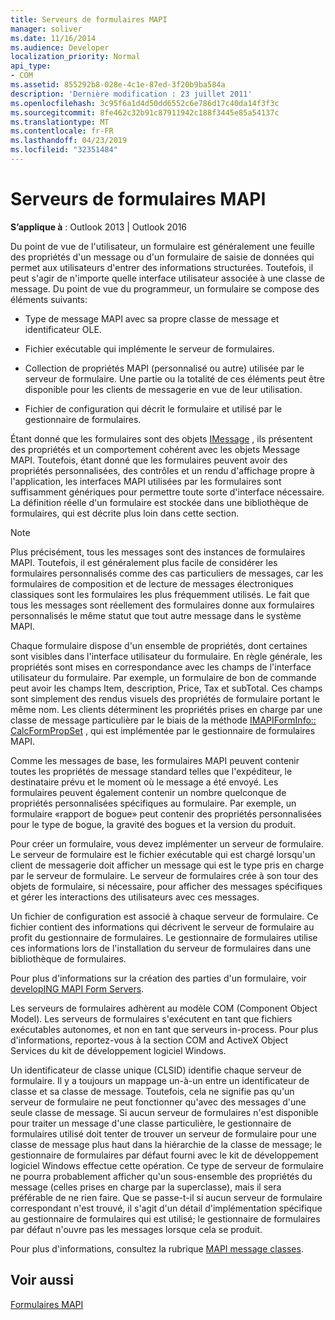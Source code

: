 ```yaml
---
title: Serveurs de formulaires MAPI
manager: soliver
ms.date: 11/16/2014
ms.audience: Developer
localization_priority: Normal
api_type:
- COM
ms.assetid: 855292b8-028e-4c1e-87ed-3f20b9ba584a
description: 'Dernière modification : 23 juillet 2011'
ms.openlocfilehash: 3c95f6a1d4d50dd6552c6e786d17c40da14f3f3c
ms.sourcegitcommit: 8fe462c32b91c87911942c188f3445e85a54137c
ms.translationtype: MT
ms.contentlocale: fr-FR
ms.lasthandoff: 04/23/2019
ms.locfileid: "32351484"
---
```

# <a name="mapi-form-servers"></a>Serveurs de formulaires MAPI

  
  
**S’applique à** : Outlook 2013 | Outlook 2016 
  
Du point de vue de l'utilisateur, un formulaire est généralement une feuille des propriétés d'un message ou d'un formulaire de saisie de données qui permet aux utilisateurs d'entrer des informations structurées. Toutefois, il peut s'agir de n'importe quelle interface utilisateur associée à une classe de message. Du point de vue du programmeur, un formulaire se compose des éléments suivants:
  
- Type de message MAPI avec sa propre classe de message et identificateur OLE.
    
- Fichier exécutable qui implémente le serveur de formulaires.
    
- Collection de propriétés MAPI (personnalisé ou autre) utilisée par le serveur de formulaire. Une partie ou la totalité de ces éléments peut être disponible pour les clients de messagerie en vue de leur utilisation.
    
- Fichier de configuration qui décrit le formulaire et utilisé par le gestionnaire de formulaires.
    
Étant donné que les formulaires sont des objets [IMessage](imessageimapiprop.md) , ils présentent des propriétés et un comportement cohérent avec les objets Message MAPI. Toutefois, étant donné que les formulaires peuvent avoir des propriétés personnalisées, des contrôles et un rendu d'affichage propre à l'application, les interfaces MAPI utilisées par les formulaires sont suffisamment génériques pour permettre toute sorte d'interface nécessaire. La définition réelle d'un formulaire est stockée dans une bibliothèque de formulaires, qui est décrite plus loin dans cette section. 
  
> [!NOTE]
> Plus précisément, tous les messages sont des instances de formulaires MAPI. Toutefois, il est généralement plus facile de considérer les formulaires personnalisés comme des cas particuliers de messages, car les formulaires de composition et de lecture de messages électroniques classiques sont les formulaires les plus fréquemment utilisés. Le fait que tous les messages sont réellement des formulaires donne aux formulaires personnalisés le même statut que tout autre message dans le système MAPI. 
  
Chaque formulaire dispose d'un ensemble de propriétés, dont certaines sont visibles dans l'interface utilisateur du formulaire. En règle générale, les propriétés sont mises en correspondance avec les champs de l'interface utilisateur du formulaire. Par exemple, un formulaire de bon de commande peut avoir les champs Item, description, Price, Tax et subTotal. Ces champs sont simplement des rendus visuels des propriétés de formulaire portant le même nom. Les clients déterminent les propriétés prises en charge par une classe de message particulière par le biais de la méthode [IMAPIFormInfo:: CalcFormPropSet](imapiforminfo-calcformpropset.md) , qui est implémentée par le gestionnaire de formulaires MAPI. 
  
Comme les messages de base, les formulaires MAPI peuvent contenir toutes les propriétés de message standard telles que l'expéditeur, le destinataire prévu et le moment où le message a été envoyé. Les formulaires peuvent également contenir un nombre quelconque de propriétés personnalisées spécifiques au formulaire. Par exemple, un formulaire «rapport de bogue» peut contenir des propriétés personnalisées pour le type de bogue, la gravité des bogues et la version du produit.
  
Pour créer un formulaire, vous devez implémenter un serveur de formulaire. Le serveur de formulaire est le fichier exécutable qui est chargé lorsqu'un client de messagerie doit afficher un message qui est le type pris en charge par le serveur de formulaire. Le serveur de formulaires crée à son tour des objets de formulaire, si nécessaire, pour afficher des messages spécifiques et gérer les interactions des utilisateurs avec ces messages.
  
Un fichier de configuration est associé à chaque serveur de formulaire. Ce fichier contient des informations qui décrivent le serveur de formulaire au profit du gestionnaire de formulaires. Le gestionnaire de formulaires utilise ces informations lors de l'installation du serveur de formulaires dans une bibliothèque de formulaires.
  
Pour plus d'informations sur la création des parties d'un formulaire, voir [developING MAPI Form Servers](developing-mapi-form-servers.md).
  
Les serveurs de formulaires adhèrent au modèle COM (Component Object Model). Les serveurs de formulaires s'exécutent en tant que fichiers exécutables autonomes, et non en tant que serveurs in-process. Pour plus d'informations, reportez-vous à la section COM and ActiveX Object Services du kit de développement logiciel Windows.
  
Un identificateur de classe unique (CLSID) identifie chaque serveur de formulaire. Il y a toujours un mappage un-à-un entre un identificateur de classe et sa classe de message. Toutefois, cela ne signifie pas qu'un serveur de formulaire ne peut fonctionner qu'avec des messages d'une seule classe de message. Si aucun serveur de formulaires n'est disponible pour traiter un message d'une classe particulière, le gestionnaire de formulaires utilisé doit tenter de trouver un serveur de formulaire pour une classe de message plus haut dans la hiérarchie de la classe de message; le gestionnaire de formulaires par défaut fourni avec le kit de développement logiciel Windows effectue cette opération. Ce type de serveur de formulaire ne pourra probablement afficher qu'un sous-ensemble des propriétés du message (celles prises en charge par la superclasse), mais il sera préférable de ne rien faire. Que se passe-t-il si aucun serveur de formulaire correspondant n'est trouvé, il s'agit d'un détail d'implémentation spécifique au gestionnaire de formulaires qui est utilisé; le gestionnaire de formulaires par défaut n'ouvre pas les messages lorsque cela se produit.
  
Pour plus d'informations, consultez la rubrique [MAPI message classes](mapi-message-classes.md).
  
## <a name="see-also"></a>Voir aussi



[Formulaires MAPI](mapi-forms.md)

